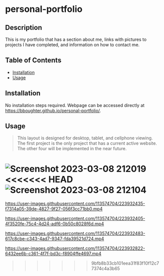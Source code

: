 # personal-portfolio

## Description

This is my portfolio that has a section about me, links with pictures to projects I have completed, and information on how to 
contact me. 

## Table of Contents 

- [Installation](#installation)
- [Usage](#usage)

## Installation

No installation steps required. Webpage can be accessed directly at https://bboughter.github.io/personal-portfolio/.

## Usage

>This layout is designed for desktop, tablet, and cellphone viewing. The first project is the only project that has a current active website. The other four will be implemented in the near future.

![Screenshot 2023-03-08 212019](https://user-images.githubusercontent.com/113574704/223928822-a28f9c9a-6eb2-4600-b480-b6ff39532a16.png)
<<<<<<< HEAD
![Screenshot 2023-03-08 212104](https://user-images.githubusercontent.com/113574704/223929083-d2b105a4-3d36-44f8-aa8b-c1f0f37127c2.png)
=======



https://user-images.githubusercontent.com/113574704/223932435-f7314a05-39de-4827-9f27-056f3cc71bb0.mp4


https://user-images.githubusercontent.com/113574704/223932405-4f3520fe-75c4-4d24-adf6-0b50c8028f6d.mp4



https://user-images.githubusercontent.com/113574704/223932483-617c8cbe-c343-4ad7-9347-fda39521d724.mp4


https://user-images.githubusercontent.com/113574704/223932822-6432ee6b-c361-4f7f-bd3c-f8904ffe4697.mp4


>>>>>>> 9bfb8b33cb101eea31f83f10f12c77374c4a3b65
